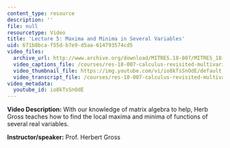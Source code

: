 ```yaml
---
content_type: resource
description: ''
file: null
resourcetype: Video
title: 'Lecture 5: Maxima and Minima in Several Variables'
uid: 671b8bca-f55d-b7e9-d5aa-614793574cd5
video_files:
  archive_url: http://www.archive.org/download/MITRES.18-007/MITRES_18-007_Part4_lec5_300k.mp4
  video_captions_file: /courses/res-18-007-calculus-revisited-multivariable-calculus-fall-2011/b3756d186d895db78fc3c968a3daa79b_io8kTsSnOdE.vtt
  video_thumbnail_file: https://img.youtube.com/vi/io8kTsSnOdE/default.jpg
  video_transcript_file: /courses/res-18-007-calculus-revisited-multivariable-calculus-fall-2011/a7ca0e0fd5f948269718ffd821bc7bbc_io8kTsSnOdE.pdf
video_metadata:
  youtube_id: io8kTsSnOdE
---
```


**Video Description:** With our knowledge of matrix algebra to help, Herb Gross teaches how to find the local maxima and minima of functions of several real variables.

**Instructor/speaker:** Prof. Herbert Gross